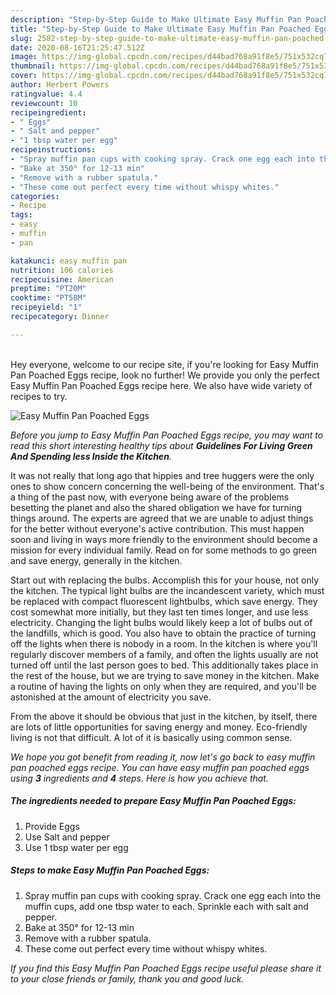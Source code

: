 ```yaml
---
description: "Step-by-Step Guide to Make Ultimate Easy Muffin Pan Poached Eggs"
title: "Step-by-Step Guide to Make Ultimate Easy Muffin Pan Poached Eggs"
slug: 2582-step-by-step-guide-to-make-ultimate-easy-muffin-pan-poached-eggs
date: 2020-08-16T21:25:47.512Z
image: https://img-global.cpcdn.com/recipes/d44bad768a91f8e5/751x532cq70/easy-muffin-pan-poached-eggs-recipe-main-photo.jpg
thumbnail: https://img-global.cpcdn.com/recipes/d44bad768a91f8e5/751x532cq70/easy-muffin-pan-poached-eggs-recipe-main-photo.jpg
cover: https://img-global.cpcdn.com/recipes/d44bad768a91f8e5/751x532cq70/easy-muffin-pan-poached-eggs-recipe-main-photo.jpg
author: Herbert Powers
ratingvalue: 4.4
reviewcount: 10
recipeingredient:
- " Eggs"
- " Salt and pepper"
- "1 tbsp water per egg"
recipeinstructions:
- "Spray muffin pan cups with cooking spray. Crack one egg each into the muffin cups, add one tbsp water to each. Sprinkle each with salt and pepper."
- "Bake at 350° for 12-13 min"
- "Remove with a rubber spatula."
- "These come out perfect every time without whispy whites."
categories:
- Recipe
tags:
- easy
- muffin
- pan

katakunci: easy muffin pan 
nutrition: 106 calories
recipecuisine: American
preptime: "PT20M"
cooktime: "PT58M"
recipeyield: "1"
recipecategory: Dinner

---
```

<br>
Hey everyone, welcome to our recipe site, if you're looking for Easy Muffin Pan Poached Eggs recipe, look no further! We provide you only the perfect Easy Muffin Pan Poached Eggs recipe here. We also have wide variety of recipes to try.
<br>


![Easy Muffin Pan Poached Eggs](https://img-global.cpcdn.com/recipes/d44bad768a91f8e5/751x532cq70/easy-muffin-pan-poached-eggs-recipe-main-photo.jpg)

<i>Before you jump to Easy Muffin Pan Poached Eggs recipe, you may want to read this short interesting healthy tips about 
<strong>Guidelines For Living Green And Spending less Inside the Kitchen</strong>.</i>
</br>

It was not really that long ago that hippies and tree huggers were the only ones to show concern concerning the well-being of the environment. That's a thing of the past now, with everyone being aware of the problems besetting the planet and also the shared obligation we have for turning things around. The experts are agreed that we are unable to adjust things for the better without everyone's active contribution. This must happen soon and living in ways more friendly to the environment should become a mission for every individual family. Read on for some methods to go green and save energy, generally in the kitchen.

Start out with replacing the bulbs. Accomplish this for your house, not only the kitchen. The typical light bulbs are the incandescent variety, which must be replaced with compact fluorescent lightbulbs, which save energy. They cost somewhat more initially, but they last ten times longer, and use less electricity. Changing the light bulbs would likely keep a lot of bulbs out of the landfills, which is good. You also have to obtain the practice of turning off the lights when there is nobody in a room. In the kitchen is where you'll regularly discover members of a family, and often the lights usually are not turned off until the last person goes to bed. This additionally takes place in the rest of the house, but we are trying to save money in the kitchen. Make a routine of having the lights on only when they are required, and you'll be astonished at the amount of electricity you save.

From the above it should be obvious that just in the kitchen, by itself, there are lots of little opportunities for saving energy and money. Eco-friendly living is not that difficult. A lot of it is basically using common sense.


<i>We hope you got benefit from reading it, now let's go back to easy muffin pan poached eggs recipe. You can have easy muffin pan poached eggs using <strong>3</strong> ingredients and <strong>4</strong> steps. Here is how you achieve that.
</i>

##### The ingredients needed to prepare Easy Muffin Pan Poached Eggs:

1. Provide  Eggs
1. Use  Salt and pepper
1. Use 1 tbsp water per egg


##### Steps to make Easy Muffin Pan Poached Eggs:

1. Spray muffin pan cups with cooking spray. Crack one egg each into the muffin cups, add one tbsp water to each. Sprinkle each with salt and pepper.
1. Bake at 350° for 12-13 min
1. Remove with a rubber spatula.
1. These come out perfect every time without whispy whites.


<i>If you find this Easy Muffin Pan Poached Eggs recipe useful please share it to your close friends or family, thank you and good luck.</i>
